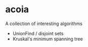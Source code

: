 # acoia
A collection of interesting algorithms
- UnionFind / disjoint sets
- Kruskal's minimum spanning tree

